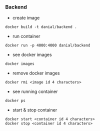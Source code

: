 
### Backend

* create image
```
docker build -t danial/backend .

```

* run container
```
docker run -p 4000:4000 danial/backend
```

* see docker images
```
docker images
```

* remove docker images
```
docker rmi <image id 4 characters>
```

* see running container
```
docker ps
```

* start & stop container
```
docker start <container id 4 characters>
docker stop <container id 4 characters>
```